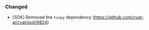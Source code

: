 ### Changed

- \[SDK\] Removed the `tuspy` dependency
  (<https://github.com/cvat-ai/cvat/pull/9824>)
